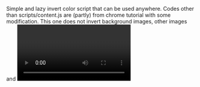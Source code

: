Simple and lazy invert color script that can be used anywhere. Codes other than scripts/content.js are (partly) from chrome tutorial with some modification. 
This one does not invert background images, other images and <video> tag. 
If these features are needed go to https://github.com/lvsl123/chrome-extension-invert
